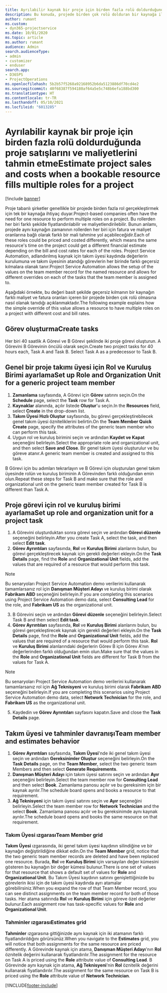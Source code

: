 ```yaml
---
title: Ayrılabilir kaynak bir proje için birden fazla rolü doldurduğunda proje satışlarını ve maliyetlerini tahmin etme
description: Bu konuda, projede birden çok rolü dolduran bir kaynağa ilişkin fiyatlandırma ve maliyetlendirmeyi desteklemek için fiyatlandırma boyutlarının nasıl kullanılabileceği hakkında bilgiler sağlanmaktadır.
author: rumant
ms.custom:
- dyn365-projectservice
ms.date: 10/01/2020
ms.topic: article
ms.author: rumant
audience: Admin
search.audienceType:
- admin
- customizer
- enduser
search.app:
- D365PS
- ProjectOperations
ms.openlocfilehash: 5b2b57f5268a92168952b6da5123886df70cd4e2
ms.sourcegitcommit: 40f68387f594180af64a5e5c748b6efa188bd300
ms.translationtype: HT
ms.contentlocale: tr-TR
ms.lasthandoff: 05/10/2021
ms.locfileid: "6013285"
---
```

# <a name="estimate-project-sales-and-costs-when-a-bookable-resource-fills-multiple-roles-for-a-project"></a><span data-ttu-id="bb8e5-103">Ayrılabilir kaynak bir proje için birden fazla rolü doldurduğunda proje satışlarını ve maliyetlerini tahmin etme</span><span class="sxs-lookup"><span data-stu-id="bb8e5-103">Estimate project sales and costs when a bookable resource fills multiple roles for a project</span></span> 

[!include [banner](../includes/psa-now-project-operations.md)]

<span data-ttu-id="bb8e5-104">Proje tabanlı şirketler genellikle bir projede birden fazla rol gerçekleştirmek için tek bir kaynağa ihtiyaç duyar.</span><span class="sxs-lookup"><span data-stu-id="bb8e5-104">Project-based companies often have the need for one resource to perform multiple roles on a project.</span></span> <span data-ttu-id="bb8e5-105">Bu rollerden her biri farklı şekilde fiyatlandırılabilir ve maliyetlendirilebilir. Bunun anlamı, projede aynı kaynağın zamanının rollerden her biri için fatura ve maliyet oranlarına bağlı olarak farklı bir mali tahmine yol açabileceğidir.</span><span class="sxs-lookup"><span data-stu-id="bb8e5-105">Each of these roles could be priced and costed differently, which means the same resource's time on the project could get a different financial estimate depending on the bill and cost rates for each of the roles.</span></span> <span data-ttu-id="bb8e5-106">Project Service Automation, adlandırılmış kaynak için takım üyesi kaydında değerlerin kurulumuna ve takım üyesinin atandığı görevlerin her birinde farklı geçersiz kılmalara olanak tanır.</span><span class="sxs-lookup"><span data-stu-id="bb8e5-106">Project Service Automation allows the setup of the values on the team member record for the named resource and allows for different overrides on each of the tasks that the team member is assigned to.</span></span>

<span data-ttu-id="bb8e5-107">Aşağıdaki örnekte, bu değeri basit şekilde geçersiz kılmanın bir kaynağın farklı maliyet ve fatura oranları içeren bir projede birden çok rolü olmasına nasıl olanak tanıdığı açıklanmaktadır.</span><span class="sxs-lookup"><span data-stu-id="bb8e5-107">The following example  explains how the simple override of this value allows a resource to have multiple roles on a project with different cost and bill rates.</span></span>

## <a name="create-tasks"></a><span data-ttu-id="bb8e5-108">Görev oluşturma</span><span class="sxs-lookup"><span data-stu-id="bb8e5-108">Create tasks</span></span>
<span data-ttu-id="bb8e5-109">Her biri 40 saatlik A Görevi ve B Görevi şeklinde iki proje görevi oluşturun. A Görevini B Görevinin öncülü olarak seçin.</span><span class="sxs-lookup"><span data-stu-id="bb8e5-109">Create two project tasks for 40 hours each, Task A and Task B. Select Task A as a predecessor to Task B.</span></span>

## <a name="set-up-role-and-organization-unit-for-a-generic-project-team-member"></a><span data-ttu-id="bb8e5-110">Genel bir proje takımı üyesi için Rol ve Kuruluş Birimi ayarlama</span><span class="sxs-lookup"><span data-stu-id="bb8e5-110">Set up Role and Organization Unit for a generic project team member</span></span>

1. <span data-ttu-id="bb8e5-111">**Zamanlama** sayfasında, A Görevi için **Görev** satırını seçin.</span><span class="sxs-lookup"><span data-stu-id="bb8e5-111">On the **Schedule** page, select the **Task** row for Task A.</span></span> 
2. <span data-ttu-id="bb8e5-112">**Kaynaklar** alanında, açılır listede **Oluştur**'u seçin.</span><span class="sxs-lookup"><span data-stu-id="bb8e5-112">In the **Resources** field, select **Create** in the drop-down list.</span></span>
3. <span data-ttu-id="bb8e5-113">**Takım Üyesi Hızlı Oluştur** sayfasında, bu görevi gerçekleştirebilecek genel takım üyesi özniteliklerini belirtin.</span><span class="sxs-lookup"><span data-stu-id="bb8e5-113">On the **Team Member Quick Create** page, specify the attributes of the generic team member who can perform this task.</span></span>
4. <span data-ttu-id="bb8e5-114">Uygun rol ve kuruluş birimini seçin ve ardından **Kaydet ve Kapat** seçeneğini belirleyin.</span><span class="sxs-lookup"><span data-stu-id="bb8e5-114">Select the appropriate role and organizational unit, and then select **Save and Close**.</span></span> <span data-ttu-id="bb8e5-115">Bir genel takım üyesi oluşturulur ve bu göreve atanır.</span><span class="sxs-lookup"><span data-stu-id="bb8e5-115">A generic team member is created and assigned to this task.</span></span> 

<span data-ttu-id="bb8e5-116">B Görevi için bu adımları tekrarlayın ve B Görevi için oluşturulan genel takım üyesinde rolün ve kuruluş biriminin A Görevinden farklı olduğundan emin olun.</span><span class="sxs-lookup"><span data-stu-id="bb8e5-116">Repeat these steps for Task B and make sure that the role and organizational unit on the generic team member created for Task B is different than Task A.</span></span> 

## <a name="set-up-role-and-organization-unit-for-a-project-task"></a><span data-ttu-id="bb8e5-117">Proje görevi için rol ve kuruluş birimi ayarlama</span><span class="sxs-lookup"><span data-stu-id="bb8e5-117">Set up role and organization unit for a project task</span></span>

1. <span data-ttu-id="bb8e5-118">A Görevini oluşturduktan sonra görevi seçin ve ardından **Görevi düzenle** seçeneğini belirleyin.</span><span class="sxs-lookup"><span data-stu-id="bb8e5-118">After you create Task A, select the task, and then select **Edit task**.</span></span>
2. <span data-ttu-id="bb8e5-119">**Görev Ayrıntıları** sayfasında, **Rol** ve **Kuruluş Birimi** alanlarını bulun, bu görevi gerçekleştirecek kaynak için gerekli değerleri ekleyin.</span><span class="sxs-lookup"><span data-stu-id="bb8e5-119">On the **Task Details** page, find the **Role** and **Organizational Unit** fields, add the values that are required of a resource that would perform this task.</span></span> 

  > [!NOTE]
  > <span data-ttu-id="bb8e5-120">Bu senaryoları Project Service Automation demo verilerini kullanarak tamamlarsanız rol için **Danışman Müşteri Adayı** ve kuruluş birimi olarak **Fabrikam ABD** seçeneğini belirleyin.</span><span class="sxs-lookup"><span data-stu-id="bb8e5-120">If you are completing this scenarios using Project Service Automation demo data, select **Consulting Lead** for the role, and **Fabrikam US** as the organizational unit.</span></span>

3. <span data-ttu-id="bb8e5-121">B Görevini seçin ve ardından **Görevi düzenle** seçeneğini belirleyin.</span><span class="sxs-lookup"><span data-stu-id="bb8e5-121">Select Task B and then select **Edit task**.</span></span>
4. <span data-ttu-id="bb8e5-122">**Görev Ayrıntıları** sayfasında, **Rol** ve **Kuruluş Birimi** alanlarını bulun, bu görevi gerçekleştirecek kaynak için gerekli değerleri ekleyin.</span><span class="sxs-lookup"><span data-stu-id="bb8e5-122">On the **Task Details** page, find the **Role** and **Organizational Unit** fields, add the values that are required of a resource that would perform this task.</span></span> <span data-ttu-id="bb8e5-123">**Rol** ve **Kuruluş Birimi** alanlarındaki değerlerin Görev B için Görev A'nın değerlerinden farklı olduğundan emin olun.</span><span class="sxs-lookup"><span data-stu-id="bb8e5-123">Make sure that the values in the **Role** and **Organizational Unit** fields are different for Task B from the values for Task A.</span></span> 

  > [!NOTE]
  > <span data-ttu-id="bb8e5-124">Bu senaryoları Project Service Automation demo verilerini kullanarak tamamlarsanız rol için **Ağ Teknisyeni** ve kuruluş birimi olarak **Fabrikam ABD** seçeneğini belirleyin.</span><span class="sxs-lookup"><span data-stu-id="bb8e5-124">If you are completing this scenarios using Project Service Automation demo data, select **Network Technician** for the role, and **Fabrikam US** as the organizational unit.</span></span>

5. <span data-ttu-id="bb8e5-125">Kaydedin ve **Görev Ayrıntıları** sayfasını kapatın.</span><span class="sxs-lookup"><span data-stu-id="bb8e5-125">Save and close the **Task Details** page.</span></span> 

## <a name="team-member-and-estimates-behavior"></a><span data-ttu-id="bb8e5-126">Takım üyesi ve tahminler davranışı</span><span class="sxs-lookup"><span data-stu-id="bb8e5-126">Team member and estimates behavior</span></span> 

1. <span data-ttu-id="bb8e5-127">**Görev Ayrıntıları** sayfasında, **Takım Üyesi**'nde iki genel takım üyesi seçin ve ardından **Gereksinimler Oluştur** seçeneğini belirleyin.</span><span class="sxs-lookup"><span data-stu-id="bb8e5-127">On the **Task Details** page, on the **Team Member**, select the two generic team Members and then select **Generate Requirements**.</span></span> 
2. <span data-ttu-id="bb8e5-128">**Danışman Müşteri Adayı** için takım üyesi satırını seçin ve ardından **Ayır** seçeneğini belirleyin.</span><span class="sxs-lookup"><span data-stu-id="bb8e5-128">Select the team member row for **Consulting Lead** and then select **Book**.</span></span> <span data-ttu-id="bb8e5-129">Zamanlama panosu açılır ve bu gereksinim için bir kaynak ayrılır.</span><span class="sxs-lookup"><span data-stu-id="bb8e5-129">The schedule board opens and books a resource to that requirement.</span></span>
3. <span data-ttu-id="bb8e5-130">**Ağ Teknisyeni** için takım üyesi satırını seçin ve **Ayır** seçeneğini belirleyin.</span><span class="sxs-lookup"><span data-stu-id="bb8e5-130">Select the team member row for **Network Technician** and the select **Book**.</span></span> <span data-ttu-id="bb8e5-131">Zamanlama panosu açılır ve bu gereksinimde aynı kaynak ayrılır.</span><span class="sxs-lookup"><span data-stu-id="bb8e5-131">The schedule board opens and books the same resource on that requirement.</span></span>

### <a name="team-member-grid"></a><span data-ttu-id="bb8e5-132">Takım Üyesi ızgarası</span><span class="sxs-lookup"><span data-stu-id="bb8e5-132">Team Member grid</span></span> 
<span data-ttu-id="bb8e5-133">**Takım Üyesi** ızgarasında, iki genel takım üyesi kaydının silindiğine ve bir kaynağın değiştirildiğine dikkat edin.</span><span class="sxs-lookup"><span data-stu-id="bb8e5-133">On the **Team Member** grid, notice that the two generic team member records are deleted and have been replaced one resource.</span></span> <span data-ttu-id="bb8e5-134">Burada, **Rol** ve **Kuruluş Birimi** için varsayılan değer kümesini gösteren bu kaynağın bir değer kümesi bulunur.</span><span class="sxs-lookup"><span data-stu-id="bb8e5-134">There is one set of values for that resource that shows a default set of values for **Role** and **Organizational Unit**.</span></span>
<span data-ttu-id="bb8e5-135">Bu Takım Üyesi kaydının satırını genişlettiğinizde bu görevlerin ikisi için de takım üyesi kaydında ayrı atamalar görebilirsiniz.</span><span class="sxs-lookup"><span data-stu-id="bb8e5-135">When you expand the row of that Team Member record, you can see distinct assignments on the team member record for both of those tasks.</span></span> <span data-ttu-id="bb8e5-136">Her atama satırında **Rol** ve **Kuruluş Birimi** için göreve özel değerler bulunur.</span><span class="sxs-lookup"><span data-stu-id="bb8e5-136">Each assignment row has task-specific values for **Role** and **Organizational Unit**.</span></span> 

### <a name="estimates-grid"></a><span data-ttu-id="bb8e5-137">Tahminler ızgarası</span><span class="sxs-lookup"><span data-stu-id="bb8e5-137">Estimates grid</span></span> 
<span data-ttu-id="bb8e5-138">**Tahminler** ızgarasına gittiğinizde aynı kaynak için iki atamanın farklı fiyatlandırıldığını görürsünüz.</span><span class="sxs-lookup"><span data-stu-id="bb8e5-138">When you navigate to the **Estimates** grid, you will notice that both assignments for the same resource are priced differently.</span></span>
<span data-ttu-id="bb8e5-139">A Görevinde kaynak için atama, **Danışman Müşteri Adayı**'nın **Rol** öznitelik değerini kullanarak fiyatlandırılır.</span><span class="sxs-lookup"><span data-stu-id="bb8e5-139">The assignment for the resource on Task A is priced using the **Role** attribute value of **Consulting Lead**.</span></span> <span data-ttu-id="bb8e5-140">B Görevinde aynı kaynak için atama, **Ağ Teknisyeni**'nin **Rol** öznitelik değerini kullanarak fiyatlandırılır.</span><span class="sxs-lookup"><span data-stu-id="bb8e5-140">The assignment for the same resource on Task B is priced using the **Role** attribute value of **Network Technician**.</span></span>



[!INCLUDE[footer-include](../includes/footer-banner.md)]